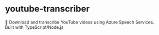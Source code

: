 # youtube-transcriber
🎥 Download and transcribe YouTube videos using Azure Speech Services. Built with TypeScript/Node.js
